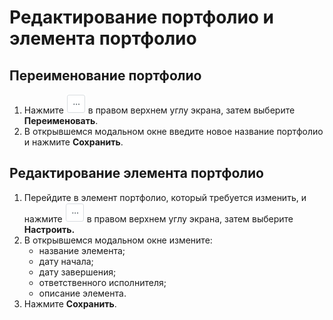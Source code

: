 # Редактирование портфолио и элемента портфолио

## Переименование портфолио

1. Нажмите <img src="../../../../.gitbook/assets/изображение (1) (2) (1) (2).png" alt="" data-size="line"> в правом верхнем углу экрана, затем выберите **Переименовать**.
2. В открывшемся модальном окне введите новое название портфолио и нажмите **Сохранить**.

## Редактирование элемента портфолио

1. Перейдите в элемент портфолио, который требуется изменить, и нажмите <img src="../../../../.gitbook/assets/изображение (1) (2) (1) (2).png" alt="" data-size="line"> в правом верхнем углу экрана, затем выберите **Настроить.**
2. В открывшемся модальном окне измените:
   * название элемента;
   * дату начала;
   * дату завершения;
   * ответственного исполнителя;
   * описание элемента.
3. Нажмите **Сохранить**.
